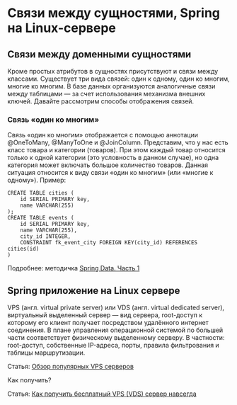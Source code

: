 Связи между сущностями, Spring на Linux-сервере
===============================================

## Связи между доменными сущностями

Кроме простых атрибутов в сущностях присутствуют и связи между классами. Существует три вида связей: один к одному, один ко многим, многие ко многим. В базе данных организуются аналогичные связи между таблицами — за счет использования механизма внешних ключей. Давайте рассмотрим способы отображения связей.

### Связь «один ко многим»

Связь «один ко многим» отображается с помощью аннотации @OneToMany, @ManyToOne и @JoinColumn. Представим, что у нас есть класс товара и категории (товаров). При этом каждый товар относится только к одной категории (это условность в данном случае), но одна категория может включать большое количество товаров. Данная ситуация относится к виду связи «один ко многим» (или «многие к одному»). Пример:

```
CREATE TABLE cities (
	id SERIAL PRIMARY key,
	name VARCHAR(255)
);
CREATE TABLE events (
	id SERIAL PRIMARY key,
	name VARCHAR(255),
	city_id INTEGER,
	CONSTRAINT fk_event_city FOREIGN KEY(city_id) REFERENCES cities(id)
)
```

Подробнее: методичка [Spring Data. Часть 1](https://docs.google.com/document/d/1zfyyFQLulaBa3IU9RXv9PBL7vvdZsWdf9zn2WVJy204/)

## Spring приложение на Linux сервере

VPS (англ. virtual private server) или VDS (англ. virtual dedicated server), виртуальный выделенный сервер — вид сервера, root-доступ к которому его клиент получает посредством удалённого интернет соединения. В плане управления операционной системой по большей части соответствует физическому выделенному серверу. В частности: root-доступ, собственные IP-адреса, порты, правила фильтрования и таблицы маршрутизации.

Статья: [Обзор популярных VPS серверов](https://habr.com/ru/articles/686238/)

Как получить?

Статья: [Как получить бесплатный VPS (VDS) сервер навсегда](https://seopulses.ru/kak-poluchit-besplatniy-vps-vds-server-navsegda/)